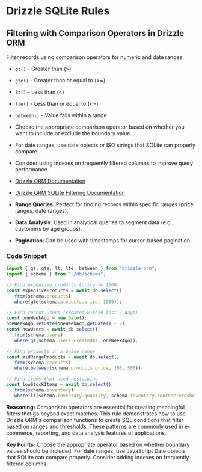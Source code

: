 # Drizzle SQLite Rules

## Filtering with Comparison Operators in Drizzle ORM

Filter records using comparison operators for numeric and date ranges.

- `gt()` - Greater than (>)
- `gte()` - Greater than or equal to (>=)
- `lt()` - Less than (<)
- `lte()` - Less than or equal to (<=)
- `between()` - Value falls within a range

- Choose the appropriate comparison operator based on whether you want to include or exclude the boundary value.
- For date ranges, use date objects or ISO strings that SQLite can properly compare.
- Consider using indexes on frequently filtered columns to improve query performance.

- [Drizzle ORM Documentation](https://orm.drizzle.team/docs/select)
- [Drizzle ORM SQLite Filtering Documentation](https://orm.drizzle.team/docs/select#where)

- **Range Queries**: Perfect for finding records within specific ranges (price ranges, date ranges).
- **Data Analysis**: Used in analytical queries to segment data (e.g., customers by age groups).
- **Pagination**: Can be used with timestamps for cursor-based pagination.

### Code Snippet

```typescript
import { gt, gte, lt, lte, between } from "drizzle-orm";
import { schema } from "./db/schema";

// Find expensive products (price >= 1000)
const expensiveProducts = await db.select()
  .from(schema.products)
  .where(gte(schema.products.price, 1000));

// Find recent users (created within last 7 days)
const oneWeekAgo = new Date();
oneWeekAgo.setDate(oneWeekAgo.getDate() - 7);
const newUsers = await db.select()
  .from(schema.users)
  .where(gt(schema.users.createdAt, oneWeekAgo));

// Find products in a price range
const midRangeProducts = await db.select()
  .from(schema.products)
  .where(between(schema.products.price, 100, 500));

// Find items that need restocking
const lowStockItems = await db.select()
  .from(schema.inventory)
  .where(lt(schema.inventory.quantity, schema.inventory.reorderThreshold));
```

**Reasoning:** Comparison operators are essential for creating meaningful filters that go beyond exact matches. This rule demonstrates how to use Drizzle ORM's comparison functions to create SQL conditions that filter based on ranges and thresholds. These patterns are commonly used in e-commerce, reporting, and data analysis features of applications. 

**Key Points:** Choose the appropriate operator based on whether boundary values should be included. For date ranges, use JavaScript Date objects that SQLite can compare properly. Consider adding indexes on frequently filtered columns. 